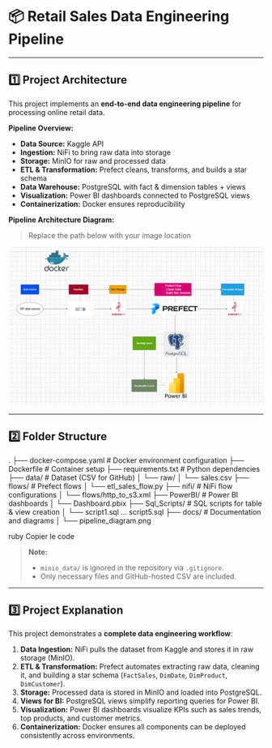 # 📦 Retail Sales Data Engineering Pipeline

---

## 1️⃣ Project Architecture

This project implements an **end-to-end data engineering pipeline** for processing online retail data.  

**Pipeline Overview:**  

- **Data Source:** Kaggle API  
- **Ingestion:** NiFi to bring raw data into storage  
- **Storage:** MinIO for raw and processed data  
- **ETL & Transformation:** Prefect cleans, transforms, and builds a star schema  
- **Data Warehouse:** PostgreSQL with fact & dimension tables + views  
- **Visualization:** Power BI dashboards connected to PostgreSQL views  
- **Containerization:** Docker ensures reproducibility  

**Pipeline Architecture Diagram:**  

> Replace the path below with your image location

![Pipeline Architecture](./docs/pipeline_diagram.png)

---

## 2️⃣ Folder Structure

.
├── docker-compose.yaml # Docker environment configuration
├── Dockerfile # Container setup
├── requirements.txt # Python dependencies
├── data/ # Dataset (CSV for GitHub)
│ └── raw/
│ └── sales.csv
├── flows/ # Prefect flows
│ └── etl_sales_flow.py
├── nifi/ # NiFi flow configurations
│ └── flows/http_to_s3.xml
├── PowerBI/ # Power BI dashboards
│ └── Dashboard.pbix
├── Sql_Scripts/ # SQL scripts for table & view creation
│ └── script1.sql ... script5.sql
├── docs/ # Documentation and diagrams
│ └── pipeline_diagram.png

ruby
Copier le code

> **Note:**  
> - `minio_data/` is ignored in the repository via `.gitignore`.  
> - Only necessary files and GitHub-hosted CSV are included.

---

## 3️⃣ Project Explanation

This project demonstrates a **complete data engineering workflow**:

1. **Data Ingestion:** NiFi pulls the dataset from Kaggle and stores it in raw storage (MinIO).  
2. **ETL & Transformation:** Prefect automates extracting raw data, cleaning it, and building a star schema (`FactSales`, `DimDate`, `DimProduct`, `DimCustomer`).  
3. **Storage:** Processed data is stored in MinIO and loaded into PostgreSQL.  
4. **Views for BI:** PostgreSQL views simplify reporting queries for Power BI.  
5. **Visualization:** Power BI dashboards visualize KPIs such as sales trends, top products, and customer metrics.  
6. **Containerization:** Docker ensures all components can be deployed consistently across environments.

